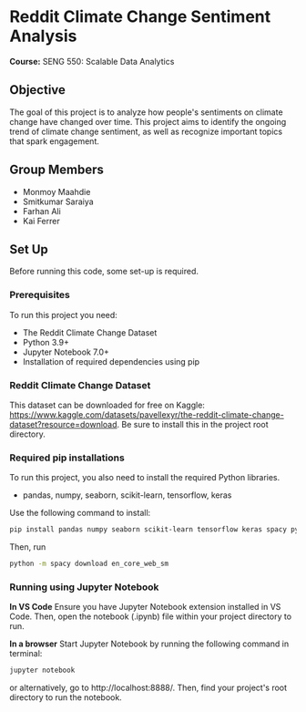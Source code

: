 # Reddit Climate Change Sentiment Analysis
**Course:** SENG 550: Scalable Data Analytics

## Objective
The goal of this project is to analyze how people's sentiments on climate change have changed over time. This project aims to identify the ongoing trend of climate change sentiment, as well as recognize important topics that spark engagement. 

## Group Members
- Monmoy Maahdie 
- Smitkumar Saraiya
- Farhan Ali
- Kai Ferrer

## Set Up
Before running this code, some set-up is required.

### Prerequisites
To run this project you need: 
- The Reddit Climate Change Dataset 
- Python 3.9+
- Jupyter Notebook 7.0+
- Installation of required dependencies using pip

### Reddit Climate Change Dataset
This dataset can be downloaded for free on Kaggle: https://www.kaggle.com/datasets/pavellexyr/the-reddit-climate-change-dataset?resource=download.
Be sure to install this in the project root directory.

### Required pip installations
To run this project, you also need to install the required Python libraries.
- pandas, numpy, seaborn, scikit-learn, tensorflow, keras

Use the following command to install:

```bash
pip install pandas numpy seaborn scikit-learn tensorflow keras spacy pyspark nltk
```

Then, run
```bash
python -m spacy download en_core_web_sm
```

### Running using Jupyter Notebook
**In VS Code**
Ensure you have Jupyter Notebook extension installed in VS Code. Then, open the notebook (.ipynb) file within your project directory to run.

**In a browser**
Start Jupyter Notebook by running the following command in terminal:
```bash
jupyter notebook
```
or alternatively, go to http://localhost:8888/. Then, find your project's root directory to run the notebook.



